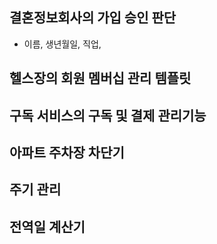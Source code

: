 ## 결혼정보회사의 가입 승인 판단

- 이름, 생년월일, 직업, 

## 헬스장의 회원 멤버십 관리 템플릿

## 구독 서비스의 구독 및 결제 관리기능

## 아파트 주차장 차단기

## 주기 관리

## 전역일 계산기